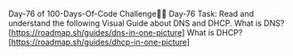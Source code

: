 Day-76 of 100-Days-Of-Code Challenge🚀✨
Day-76 Task:
Read and understand the following Visual Guide about DNS and DHCP.
What is DNS? [https://roadmap.sh/guides/dns-in-one-picture]
What is DHCP? [https://roadmap.sh/guides/dhcp-in-one-picture]
